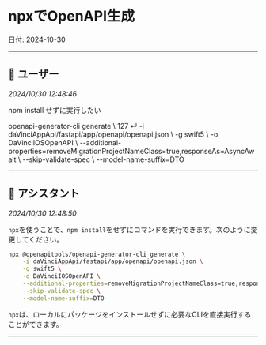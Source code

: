 # npxでOpenAPI生成

日付: 2024-10-30

---

## 👤 ユーザー
*2024/10/30 12:48:46*

npm install せずに実行したい

openapi-generator-cli generate \\                                                                                                                                                                                                                            127 ↵
              -i daVinciAppApi/fastapi/app/openapi/openapi.json \\
              -g swift5 \\
              -o DaVinciIOSOpenAPI \\
              --additional-properties=removeMigrationProjectNameClass=true,responseAs=AsyncAwait \\
              --skip-validate-spec \\
              --model-name-suffix=DTO

---

## 🤖 アシスタント
*2024/10/30 12:48:50*

`npx`を使うことで、`npm install`をせずにコマンドを実行できます。次のように変更してください。

```bash
npx @openapitools/openapi-generator-cli generate \
    -i daVinciAppApi/fastapi/app/openapi/openapi.json \
    -g swift5 \
    -o DaVinciIOSOpenAPI \
    --additional-properties=removeMigrationProjectNameClass=true,responseAs=AsyncAwait \
    --skip-validate-spec \
    --model-name-suffix=DTO
```

`npx`は、ローカルにパッケージをインストールせずに必要なCLIを直接実行することができます。

---
